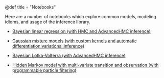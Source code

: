 @def title = "Notebooks"

Here are a number of notebooks which explore common models, modeling idioms, and usage of the inference library.

* [Bayesian linear regression (with HMC and AdvancedHMC inference)](../notebooks/bayeslinreg)

* [Gaussian mixture models (with custom kernels and automatic differentiation variational inference)](../notebooks/gmm)

* [Bayesian Lotka-Volterra (with AdvancedHMC inference)](../notebooks/blotka)

* [Hidden Markov model with multi-variate transition and observation (with programmable particle filtering)](../notebooks/hmm)
